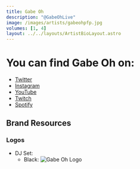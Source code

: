 ```yaml
---
title: Gabe Oh
description: "@GabeOhLive"
image: /images/artists/gabeohpfp.jpg
volumes: [1, 4]
layout: ../../layouts/ArtistBioLayout.astro
---
```


# You can find Gabe Oh on:

- [Twitter](https://twitter.com/GabeOhLive)
- [Instagram](https://www.instagram.com/gabeoh_/)
- [YouTube](https://www.youtube.com/channel/UCpNJlde-TZBhtYuKC1pPjRw)
- [Twitch](https://www.twitch.tv/gabeohlive)
- [Spotify](https://open.spotify.com/artist/7vg0ph8OH8EB8cHo8nrbTM?nd=1)

## Brand Resources

### Logos

- DJ Set:
  - Black:
    ![Gabe Oh Logo](/images/artistLogos/gabeoh/djsetBlack.png)
